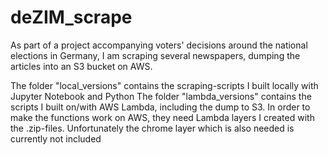 # deZIM_scrape
As part of a project accompanying voters' decisions around the national elections in Germany, I am scraping several newspapers,
dumping the articles into an S3 bucket on AWS.

The folder "local_versions" contains the scraping-scripts I built locally with Jupyter Notebook and Python
The folder "lambda_versions" contains the scripts I built on/with AWS Lambda, including the dump to S3. In order to make 
the functions work on AWS, they need Lambda layers I created with the .zip-files. Unfortunately the chrome layer which is also needed is currently not included
